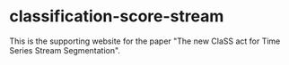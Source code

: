 # classification-score-stream

This is the supporting website for the paper "The new ClaSS act for Time Series Stream Segmentation".
